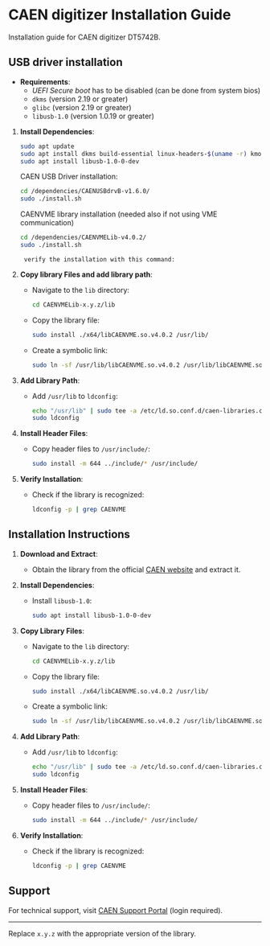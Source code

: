 # CAEN digitizer Installation Guide
Installation guide for CAEN digitizer DT5742B.



## USB driver installation
- **Requirements**:
  - *UEFI Secure boot* has to be disabled (can be done from system bios)
  - `dkms` (version 2.19 or greater)
  - `glibc` (version 2.19 or greater)
  - `libusb-1.0` (version 1.0.19 or greater)
  
1. **Install Dependencies**:
    ```bash
    sudo apt update
    sudo apt install dkms build-essential linux-headers-$(uname -r) kmod
    sudo apt install libusb-1.0-0-dev
    ```
	
	CAEN USB Driver installation:

    ```bash
	cd /dependencies/CAENUSBdrvB-v1.6.0/
	sudo ./install.sh
    ```

	CAENVME library installation (needed also if not using VME communication)
	```bash
	cd /dependencies/CAENVMELib-v4.0.2/
	sudo ./install.sh
    ```
		verify the installation with this command: 
		


3. **Copy library Files and add library path**:
   - Navigate to the `lib` directory:
     ```bash
     cd CAENVMELib-x.y.z/lib
     ```
   - Copy the library file:
     ```bash
     sudo install ./x64/libCAENVME.so.v4.0.2 /usr/lib/
     ```
   - Create a symbolic link:
     ```bash
     sudo ln -sf /usr/lib/libCAENVME.so.v4.0.2 /usr/lib/libCAENVME.so
     ```

4. **Add Library Path**:
   - Add `/usr/lib` to `ldconfig`:
     ```bash
     echo "/usr/lib" | sudo tee -a /etc/ld.so.conf.d/caen-libraries.conf
     sudo ldconfig
     ```

5. **Install Header Files**:
   - Copy header files to `/usr/include/`:
     ```bash
     sudo install -m 644 ../include/* /usr/include/
     ```

6. **Verify Installation**:
   - Check if the library is recognized:
     ```bash
     ldconfig -p | grep CAENVME
     ```
     
     
     

## Installation Instructions
1. **Download and Extract**:
   - Obtain the library from the official [CAEN website](https://www.caen.it) and extract it.

2. **Install Dependencies**:
   - Install `libusb-1.0`:
     ```bash
     sudo apt install libusb-1.0-0-dev
     ```

3. **Copy Library Files**:
   - Navigate to the `lib` directory:
     ```bash
     cd CAENVMELib-x.y.z/lib
     ```
   - Copy the library file:
     ```bash
     sudo install ./x64/libCAENVME.so.v4.0.2 /usr/lib/
     ```
   - Create a symbolic link:
     ```bash
     sudo ln -sf /usr/lib/libCAENVME.so.v4.0.2 /usr/lib/libCAENVME.so
     ```

4. **Add Library Path**:
   - Add `/usr/lib` to `ldconfig`:
     ```bash
     echo "/usr/lib" | sudo tee -a /etc/ld.so.conf.d/caen-libraries.conf
     sudo ldconfig
     ```

5. **Install Header Files**:
   - Copy header files to `/usr/include/`:
     ```bash
     sudo install -m 644 ../include/* /usr/include/
     ```

6. **Verify Installation**:
   - Check if the library is recognized:
     ```bash
     ldconfig -p | grep CAENVME
     ```

## Support
For technical support, visit [CAEN Support Portal](https://www.caen.it/mycaen/support/) (login required).

---

Replace `x.y.z` with the appropriate version of the library.

